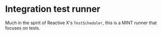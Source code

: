 # Integration test runner

Much in the spirit of Reactive X's `TestScheduler`, this is a MINT runner that focuses on tests.